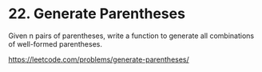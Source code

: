 # 22. Generate Parentheses

Given n pairs of parentheses, write a function to generate all combinations of well-formed parentheses. 

https://leetcode.com/problems/generate-parentheses/
